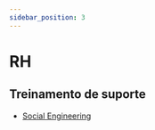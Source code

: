 ```yaml
---
sidebar_position: 3
---
```


# RH

## Treinamento de suporte

- [Social Engineering](https://www.youtube.com/shorts/VAWwtjtRM98)
